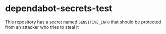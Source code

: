 # dependabot-secrets-test

This repository has a secret named `SENSITIVE_INFO` that should be protected from an attacker who tries to steal it
